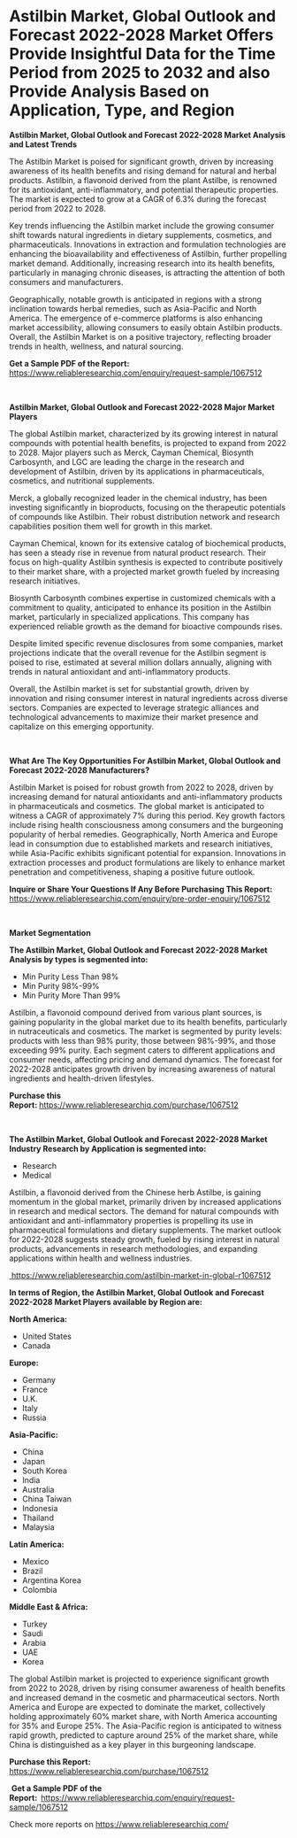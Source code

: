 <p><h1>Astilbin Market, Global Outlook and Forecast 2022-2028 Market Offers Provide Insightful Data for the Time Period from 2025 to 2032 and also Provide Analysis Based on Application, Type, and Region</h1></p><p><strong>Astilbin Market, Global Outlook and Forecast 2022-2028 Market Analysis and Latest Trends</strong></p>
<p><p>The Astilbin Market is poised for significant growth, driven by increasing awareness of its health benefits and rising demand for natural and herbal products. Astilbin, a flavonoid derived from the plant Astilbe, is renowned for its antioxidant, anti-inflammatory, and potential therapeutic properties. The market is expected to grow at a CAGR of 6.3% during the forecast period from 2022 to 2028.</p><p>Key trends influencing the Astilbin market include the growing consumer shift towards natural ingredients in dietary supplements, cosmetics, and pharmaceuticals. Innovations in extraction and formulation technologies are enhancing the bioavailability and effectiveness of Astilbin, further propelling market demand. Additionally, increasing research into its health benefits, particularly in managing chronic diseases, is attracting the attention of both consumers and manufacturers.</p><p>Geographically, notable growth is anticipated in regions with a strong inclination towards herbal remedies, such as Asia-Pacific and North America. The emergence of e-commerce platforms is also enhancing market accessibility, allowing consumers to easily obtain Astilbin products. Overall, the Astilbin Market is on a positive trajectory, reflecting broader trends in health, wellness, and natural sourcing.</p></p>
<p><strong>Get a Sample PDF of the Report:&nbsp;</strong> <a href="https://www.reliableresearchiq.com/enquiry/request-sample/1067512?utm_campaign=3030&utm_medium=2&utm_source=Github&utm_content=ia&utm_term=21032025&utm_id=astilbin-market-global-outlook-and-forecast-2022-2028">https://www.reliableresearchiq.com/enquiry/request-sample/1067512</a></p>
<p>&nbsp;</p>
<p><strong>Astilbin Market, Global Outlook and Forecast 2022-2028 Major Market Players</strong></p>
<p><p>The global Astilbin market, characterized by its growing interest in natural compounds with potential health benefits, is projected to expand from 2022 to 2028. Major players such as Merck, Cayman Chemical, Biosynth Carbosynth, and LGC are leading the charge in the research and development of Astilbin, driven by its applications in pharmaceuticals, cosmetics, and nutritional supplements.</p><p>Merck, a globally recognized leader in the chemical industry, has been investing significantly in bioproducts, focusing on the therapeutic potentials of compounds like Astilbin. Their robust distribution network and research capabilities position them well for growth in this market.</p><p>Cayman Chemical, known for its extensive catalog of biochemical products, has seen a steady rise in revenue from natural product research. Their focus on high-quality Astilbin synthesis is expected to contribute positively to their market share, with a projected market growth fueled by increasing research initiatives.</p><p>Biosynth Carbosynth combines expertise in customized chemicals with a commitment to quality, anticipated to enhance its position in the Astilbin market, particularly in specialized applications. This company has experienced reliable growth as the demand for bioactive compounds rises.</p><p>Despite limited specific revenue disclosures from some companies, market projections indicate that the overall revenue for the Astilbin segment is poised to rise, estimated at several million dollars annually, aligning with trends in natural antioxidant and anti-inflammatory products.</p><p>Overall, the Astilbin market is set for substantial growth, driven by innovation and rising consumer interest in natural ingredients across diverse sectors. Companies are expected to leverage strategic alliances and technological advancements to maximize their market presence and capitalize on this emerging opportunity.</p></p>
<p>&nbsp;</p>
<p><strong>What Are The Key Opportunities For Astilbin Market, Global Outlook and Forecast 2022-2028 Manufacturers?</strong></p>
<p><p>Astilbin Market is poised for robust growth from 2022 to 2028, driven by increasing demand for natural antioxidants and anti-inflammatory products in pharmaceuticals and cosmetics. The global market is anticipated to witness a CAGR of approximately 7% during this period. Key growth factors include rising health consciousness among consumers and the burgeoning popularity of herbal remedies. Geographically, North America and Europe lead in consumption due to established markets and research initiatives, while Asia-Pacific exhibits significant potential for expansion. Innovations in extraction processes and product formulations are likely to enhance market penetration and competitiveness, shaping a positive future outlook.</p></p>
<p><strong>Inquire or Share Your Questions If Any Before Purchasing This Report:</strong> <a href="https://www.reliableresearchiq.com/enquiry/pre-order-enquiry/1067512?utm_campaign=3030&utm_medium=2&utm_source=Github&utm_content=ia&utm_term=21032025&utm_id=astilbin-market-global-outlook-and-forecast-2022-2028">https://www.reliableresearchiq.com/enquiry/pre-order-enquiry/1067512</a></p>
<p>&nbsp;</p>
<p><strong>Market Segmentation</strong></p>
<p><strong>The Astilbin Market, Global Outlook and Forecast 2022-2028 Market Analysis by types is segmented into:</strong></p>
<p><ul><li>Min Purity Less Than 98%</li><li>Min Purity 98%-99%</li><li>Min Purity More Than 99%</li></ul></p>
<p><p>Astilbin, a flavonoid compound derived from various plant sources, is gaining popularity in the global market due to its health benefits, particularly in nutraceuticals and cosmetics. The market is segmented by purity levels: products with less than 98% purity, those between 98%-99%, and those exceeding 99% purity. Each segment caters to different applications and consumer needs, affecting pricing and demand dynamics. The forecast for 2022-2028 anticipates growth driven by increasing awareness of natural ingredients and health-driven lifestyles.</p></p>
<p><strong>Purchase this Report:&nbsp;</strong><a href="https://www.reliableresearchiq.com/purchase/1067512?utm_campaign=3030&utm_medium=2&utm_source=Github&utm_content=ia&utm_term=21032025&utm_id=astilbin-market-global-outlook-and-forecast-2022-2028">https://www.reliableresearchiq.com/purchase/1067512</a></p>
<p>&nbsp;</p>
<p><strong>The Astilbin Market, Global Outlook and Forecast 2022-2028 Market Industry Research by Application is segmented into:</strong></p>
<p><ul><li>Research</li><li>Medical</li></ul></p>
<p><p>Astilbin, a flavonoid derived from the Chinese herb Astilbe, is gaining momentum in the global market, primarily driven by increased applications in research and medical sectors. The demand for natural compounds with antioxidant and anti-inflammatory properties is propelling its use in pharmaceutical formulations and dietary supplements. The market outlook for 2022-2028 suggests steady growth, fueled by rising interest in natural products, advancements in research methodologies, and expanding applications within health and wellness industries.</p></p>
<p><a href="https://www.reliableresearchiq.com/astilbin-market-in-global-r1067512?utm_campaign=3030&utm_medium=2&utm_source=Github&utm_content=ia&utm_term=21032025&utm_id=astilbin-market-global-outlook-and-forecast-2022-2028">&nbsp;https://www.reliableresearchiq.com/astilbin-market-in-global-r1067512</a></p>
<p><strong>In terms of Region, the Astilbin Market, Global Outlook and Forecast 2022-2028 Market Players available by Region are:</strong></p>
<p>
    <p> <strong> North America: </strong>
        <ul>
            <li>United States</li>
            <li>Canada</li>
        </ul>
        </p> 
    <p> <strong> Europe: </strong>
        <ul>
            <li>Germany</li>
            <li>France</li>
            <li>U.K.</li>
            <li>Italy</li>
            <li>Russia</li>
        </ul>
        </p> 
    <p> <strong> Asia-Pacific: </strong>
        <ul>
            <li>China</li>
            <li>Japan</li>
            <li>South Korea</li>
            <li>India</li>
            <li>Australia</li>
            <li>China Taiwan</li>
            <li>Indonesia</li>
            <li>Thailand</li>
            <li>Malaysia</li>
        </ul>
        </p> 
    <p> <strong> Latin America: </strong>
        <ul>
            <li>Mexico</li>
            <li>Brazil</li>
            <li>Argentina Korea</li>
            <li>Colombia</li>
        </ul>
        </p> 
    <p> <strong> Middle East & Africa: </strong>
        <ul>
            <li>Turkey</li>
            <li>Saudi</li>
            <li>Arabia</li>
            <li>UAE</li>
            <li>Korea</li>
        </ul>
    </p>
    </p>
<p><p>The global Astilbin market is projected to experience significant growth from 2022 to 2028, driven by rising consumer awareness of health benefits and increased demand in the cosmetic and pharmaceutical sectors. North America and Europe are expected to dominate the market, collectively holding approximately 60% market share, with North America accounting for 35% and Europe 25%. The Asia-Pacific region is anticipated to witness rapid growth, predicted to capture around 25% of the market share, while China is distinguished as a key player in this burgeoning landscape.</p></p>
<p><strong>Purchase this Report: </strong><a href="https://www.reliableresearchiq.com/purchase/1067512?utm_campaign=3030&utm_medium=2&utm_source=Github&utm_content=ia&utm_term=21032025&utm_id=astilbin-market-global-outlook-and-forecast-2022-2028">https://www.reliableresearchiq.com/purchase/1067512</a></p>
<p>&nbsp;<strong>Get a Sample PDF of the Report:&nbsp;&nbsp;</strong><a href="https://www.reliableresearchiq.com/enquiry/request-sample/1067512?utm_campaign=3030&utm_medium=2&utm_source=Github&utm_content=ia&utm_term=21032025&utm_id=astilbin-market-global-outlook-and-forecast-2022-2028">https://www.reliableresearchiq.com/enquiry/request-sample/1067512</a></p>
<p><strong></strong></p>
<p>Check more reports on <a href="https://www.reliableresearchiq.com/?utm_campaign=3030&utm_medium=2&utm_source=Github&utm_content=ia&utm_term=21032025&utm_id=astilbin-market-global-outlook-and-forecast-2022-2028">https://www.reliableresearchiq.com/</a></p>